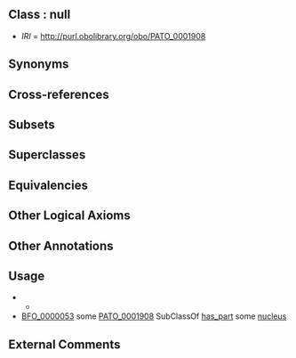 
## Class : null

 * *IRI* = http://purl.obolibrary.org/obo/PATO_0001908

## Synonyms


## Cross-references


## Subsets


## Superclasses


## Equivalencies


## Other Logical Axioms


## Other Annotations


## Usage

 * -
 * [BFO_0000053](../../BFO/53/BFO_0000053.md) some [PATO_0001908](../../PATO/08/PATO_0001908.md) SubClassOf [has_part](../../BFO/51/BFO_0000051.md) some [nucleus](../../GO/34/GO_0005634.md)

## External Comments

